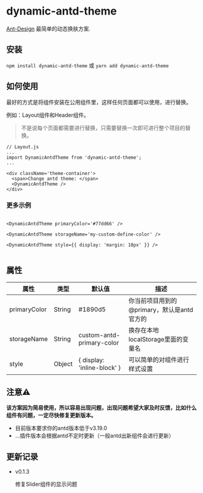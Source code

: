 # dynamic-antd-theme

[Ant-Design](https://ant.design) 最简单的动态换肤方案.

## 安装

`npm install dynamic-antd-theme` 或 `yarn add dynamic-antd-theme`


## 如何使用

最好的方式是将组件安装在公用组件里，这样任何页面都可以使用，进行替换。

例如：Layout组件和Header组件。

> 不是说每个页面都需要进行替换，只需要替换一次即可进行整个项目的替换。

```
// Layout.js
...
import DynamicAntdTheme from 'dynamic-antd-theme';
...

<div className='theme-container'>
  <span>Change antd theme: </span>
  <DynamicAntdTheme />
</div>

```
### 更多示例

```

<DynamicAntdTheme primaryColor='#77dd66' />

<DynamicAntdTheme storageName='my-custom-define-color' />

<DynamicAntdTheme style={{ display: 'margin: 10px' }} />


```

## 属性

| 属性       | 类型  |  默认值                  | 描述         |
| ---------- | ------ | --------------------- | ------------ |
| primaryColor   | String | #1890d5 |  你当前项目用到的@primary，默认是antd官方的      |
| storageName   | String |   custom-antd-primary-color  | 换存在本地localStorage里面的变量名    |
| style   | Object |  { display: 'inline-block' }  | 可以简单的对组件进行样式设置  |

## 注意⚠️

**该方案因为简易使用，所以容易出现问题，出现问题希望大家及时反馈，比如什么组件有问题，一定尽快修复更新版本。**

 - 目前版本要求你的antd版本低于v3.19.0
 - ...插件版本会根据antd不定时更新（一般antd出新组件会进行更新）

## 更新记录

  - v0.1.3
    
    修复Slider组件的显示问题